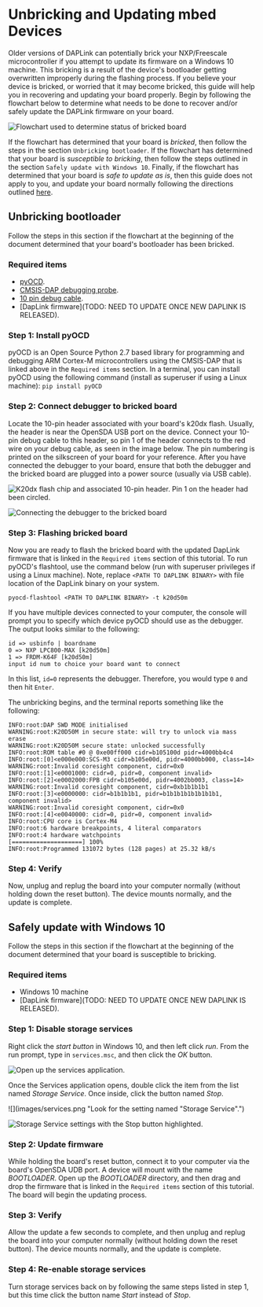 # Unbricking and Updating mbed Devices
Older versions of DAPLink can potentially brick your NXP/Freescale microcontroller if you attempt to update its firmware on a Windows 10 machine. This bricking is a result of the device's bootloader getting overwritten improperly during the flashing process. If you believe your device is bricked, or worried that it may become bricked, this guide will help you in recovering and updating your board properly. Begin by following the flowchart below to determine what needs to be done to recover and/or safely update the DAPLink firmware on your board.

![](images/flowchart.png "Flowchart used to determine status of bricked board")

If the flowchart has determined that your board is _bricked_, then follow the steps in the section `Unbricking bootloader`. If the flowchart has determined that your board is _susceptible to bricking_, then follow the steps outlined in the section `Safely update with Windows 10`. Finally, if the flowchart has determined that your board is _safe to update as is_, then this guide does not apply to you, and update your board normally following the directions outlined [here](http://www.nxp.com/products/software-and-tools/run-time-software/kinetis-software-and-tools/ides-for-kinetis-mcus/opensda-serial-and-debug-adapter:OPENSDA?tid=vanOpenSDA#overviewExpand).

## Unbricking bootloader
Follow the steps in this section if the flowchart at the beginning of the document determined that your board's bootloader has been bricked.

### Required items
* [pyOCD](https://github.com/mbedmicro/pyOCD).
* [CMSIS-DAP debugging probe](https://developer.mbed.org/platforms/SWDAP-LPC11U35/).
* [10 pin debug cable](https://www.adafruit.com/product/1675).
* [DapLink firmware](TODO: NEED TO UPDATE ONCE NEW DAPLINK IS RELEASED).

### Step 1: Install pyOCD
pyOCD is an Open Source Python 2.7 based library for programming and debugging ARM Cortex-M microcontrollers using the CMSIS-DAP that is linked above in the `Required items` section. In a terminal, you can install pyOCD using the following command (install as superuser if using a Linux machine):
`pip install pyOCD`

### Step 2: Connect debugger to bricked board
Locate the 10-pin header associated with your board's k20dx flash. Usually, the header is near the OpenSDA USB port on the device. Connect your 10-pin debug cable to this header, so pin 1 of the header connects to the red wire on your debug cable, as seen in the image below. The pin numbering is printed on the silkscreen of your board for your reference. After you have connected the debugger to your board, ensure that both the debugger and the bricked board are plugged into a power source (usually via USB cable).

![](images/header.png "K20dx flash chip and associated 10-pin header. Pin 1 on the header had been circled.")

![](images/connected.png "Connecting the debugger to the bricked board")

### Step 3: Flashing bricked board
Now you are ready to flash the bricked board with the updated DapLink firmware that is linked in the `Required items` section of this tutorial. To run pyOCD's flashtool, use the command below (run with superuser privileges if using a Linux machine). Note, replace `<PATH TO DAPLINK BINARY>` with file location of the DapLink binary on your system.

`pyocd-flashtool <PATH TO DAPLINK BINARY> -t k20d50m`

If you have multiple devices connected to your computer, the console will prompt you to specify which device pyOCD should use as the debugger. The output looks similar to the following:
```
id => usbinfo | boardname
0 => NXP LPC800-MAX [k20d50m]
1 => FRDM-K64F [k20d50m]
input id num to choice your board want to connect
```
In this list, `id=0` represents the debugger. Therefore, you would type `0` and then hit `Enter`.

The unbricking begins, and the terminal reports something like the following:

```
INFO:root:DAP SWD MODE initialised
WARNING:root:K20D50M in secure state: will try to unlock via mass erase
WARNING:root:K20D50M secure state: unlocked successfully
INFO:root:ROM table #0 @ 0xe00ff000 cidr=b105100d pidr=4000bb4c4
INFO:root:[0]<e000e000:SCS-M3 cidr=b105e00d, pidr=4000bb000, class=14>
WARNING:root:Invalid coresight component, cidr=0x0
INFO:root:[1]<e0001000: cidr=0, pidr=0, component invalid>
INFO:root:[2]<e0002000:FPB cidr=b105e00d, pidr=4002bb003, class=14>
WARNING:root:Invalid coresight component, cidr=0xb1b1b1b1
INFO:root:[3]<e0000000: cidr=b1b1b1b1, pidr=b1b1b1b1b1b1b1b1, component invalid>
WARNING:root:Invalid coresight component, cidr=0x0
INFO:root:[4]<e0040000: cidr=0, pidr=0, component invalid>
INFO:root:CPU core is Cortex-M4
INFO:root:6 hardware breakpoints, 4 literal comparators
INFO:root:4 hardware watchpoints
[====================] 100%
INFO:root:Programmed 131072 bytes (128 pages) at 25.32 kB/s

```

### Step 4: Verify
Now, unplug and replug the board into your computer normally (without holding down the reset button). The device mounts normally, and the update is complete.

## Safely update with Windows 10
Follow the steps in this section if the flowchart at the beginning of the document determined that your board is susceptible to bricking.

### Required items
* Windows 10 machine
* [DapLink firmware](TODO: NEED TO UPDATE ONCE NEW DAPLINK IS RELEASED).

### Step 1: Disable storage services
Right click the _start button_ in Windows 10, and then left click _run_. From the run prompt, type in ```services.msc```, and then click the _OK_ button.

![](images/run.png "Open up the services application.")

Once the Services application opens, double click the item from the list named _Storage Service_.  Once inside, click the button named _Stop_.

![](images/services.png "Look for the setting named "Storage Service".")

![](images/stop.png "Storage Service settings with the Stop button highlighted.")

### Step 2: Update firmware
While holding the board's reset button, connect it to your computer via the board's OpenSDA UDB port. A device will mount with the name _BOOTLOADER_. Open up the _BOOTLOADER_ directory, and then drag and drop the firmware that is linked in the `Required items` section of this tutorial. The board will begin the updating process.

### Step 3: Verify
Allow the update a few seconds to complete, and then unplug and replug the board into your computer normally (without holding down the reset button). The device mounts normally, and the update is complete.

### Step 4: Re-enable storage services
Turn storage services back on by following the same steps listed in step 1, but this time click the button name _Start_ instead of _Stop_.
